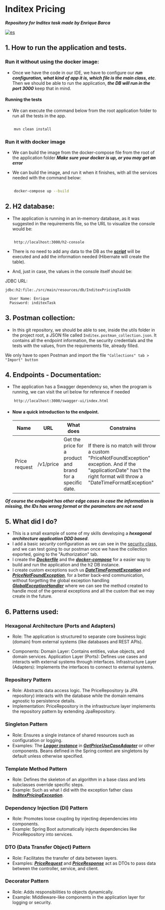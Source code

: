 # Inditex Pricing

***Repository for Inditex task made by Enrique Barca***

[![es](https://img.shields.io/badge/lang-Español-blue.svg)](./utils/README.es.md)

## 1. How to run the application and tests.

### Run it without using the docker image:

- Once we have the code in our IDE, we have to configure our ***run configuration, what kind of app it is, which file is
the main class, etc***. Then we should be able to run the application, ***the DB will run in the port 3000*** keep that in mind.

#### Running the tests

- We can execute the command below from the root application folder to run all the tests in the app.

```sh

    mvn clean install

```
### Run it with docker image

- We can build the image from the docker-compose file from the root of the application folder ***Make sure your docker is
up, or you may get an error***
 

- We can build the image, and run it when it finishes, with all the services needed with the command below:

```sh

    docker-compose up --build

```

## 2. H2 database:

- The application is running in an in-memory database, as it was suggested in the requirements file, so the URL to visualize the console
  would be:

```

    http://localhost:3000/h2-console

```

- There is no need to add any data to the DB as the ***[script](src/main/resources/data.sql)*** will be executed and add the 
information needed (Hibernate will create the table).

- And, just in case, the values in the console itself should be:


JDBC URL:
```
jdbc:h2:file:./src/main/resources/db/InditexPricingTaskDb
```
```
  User Name: Enrique
  Password: inditexTask
```

## 3. Postman collection:

- In this git repository, we should be able to see, inside the utils folder in the project root, a JSON file called
  ```Inditex.postman_collection.json```. It contains all the endpoint information, the security credentials and the tests
with the values, from the requirements file, already filled.

We only have to open Postman and import the file ```"Collections" tab > "Import" button```


## 4. Endpoints - Documentation:

- The application has a Swagger dependency so, when the program is running, we can visit the url below for reference if needed

```
    http://localhost:3000/swagger-ui/index.html
```

- #### Now a quick introduction to the endpoint.

  | Name          | URL                 | What does                                                  | Constrains                                                                                                                                     |
  |---------------|---------------------|------------------------------------------------------------|------------------------------------------------------------------------------------------------------------------------------------------------|
  | Price request | /v1/price   | Get the price for a product and brand for a specific date. | If there is no match will throw a custom "PriceNotFoundException" exception. And if the "applicationDate" has't the right format will throw a "DateTimeFormatException" |

***Of course the endpoint has other edge cases in case the information is missing, the IDs has wrong format or the parameters are not send***

## 5. What did I do?

- This is a small example of some of my skills developing a ***hexagonal architecture application DDD based***.
- I add a basic *security* configuration as we can see in the [security class,](src/main/java/com/inditex/pricing/infrastructure/config/security/SecurityConfig.java)
and we can test going to our postman once we have the collection exported, going to the "Authorization" tab.
- I create the ***[Dockerfile](./Dockerfile)*** and the ***[docker-compose](./docker-compose.yml)*** for a easier way to
build and run the application and the h2 DB instance.
- I create custom exceptions such us ***[DateTimeFormatException](src/main/java/com/inditex/pricing/domain/exception/DateTimeFormatException.java)***
and ***[PriceNotFoundException](src/main/java/com/inditex/pricing/domain/exception/PriceNotFoundException.java)***, for a 
better back-end communication, without forgetting the global exception handling ***[GlobalExceptionHandler](src/main/java/com/inditex/pricing/domain/exception/GlobalExceptionHandler.java)***
where we can see the method created to handle most of the general exceptions and all the custom that we may create in the future.

## 6. Patterns used:

### Hexagonal Architecture (Ports and Adapters)
- Role: The application is structured to separate core business logic (domain) from external systems (like databases and REST APIs).

- Components:
Domain Layer: Contains entities, value objects, and domain services.
Application Layer (Ports): Defines use cases and interacts with external systems through interfaces.
Infrastructure Layer (Adapters): Implements the interfaces to connect to external systems.

### Repository Pattern
   - Role: Abstracts data access logic. The PriceRepository (a JPA repository) interacts with the database while the domain
remains agnostic to persistence details.
   - Implementation:
   PriceRepository in the infrastructure layer implements the repository pattern by extending JpaRepository.

### Singleton Pattern
- Role: Ensures a single instance of shared resources such as configuration or logging.
- Examples:
The ***[Logger instance](src/main/java/com/inditex/pricing/infrastructure/LoggerConfig.java)*** in ***[GetPriceUseCaseAdapter](src/main/java/com/inditex/pricing/application/service/GetPriceUseCaseAdapter.java)***
or other components.
Beans defined in the Spring context are singletons by default unless otherwise specified.

### Template Method Pattern
- Role: Defines the skeleton of an algorithm in a base class and lets subclasses override specific steps.
- Example:
Such as what I did with the exception father class ***[InditexPricingException](src/main/java/com/inditex/pricing/domain/exception/InditexPricingException.java)***.

### Dependency Injection (DI) Pattern
- Role: Promotes loose coupling by injecting dependencies into components.
- Example:
Spring Boot automatically injects dependencies like PriceRepository into services.

### DTO (Data Transfer Object) Pattern
- Role: Facilitates the transfer of data between layers.
- Examples:
***[PriceRequest](src/main/java/com/inditex/pricing/web/request/PriceRequest.java)*** and ***[PriceResponse](src/main/java/com/inditex/pricing/web/response/PriceResponse.java)***
act as DTOs to pass data between the controller, service, and client.

### Decorator Pattern
- Role: Adds responsibilities to objects dynamically.
- Example:
Middleware-like components in the application layer for logging or security.